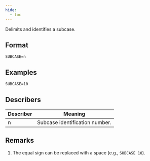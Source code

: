 ```yaml
---
hide:
  - toc
---
```

Delimits and identifies a subcase.

## Format
`SUBCASE=n`

## Examples
`SUBCASE=10`

## Describers
| Describer  | Meaning  |
| ---------- | -------- |
| n          | Subcase identification number. |

## Remarks
1. The equal sign can be replaced with a space (e.g., `SUBCASE 10`).